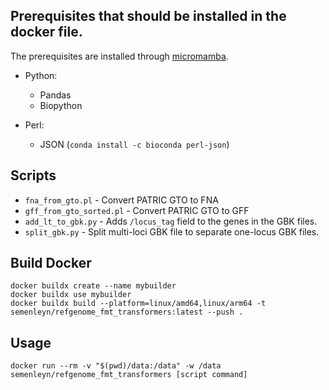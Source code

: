 ## Prerequisites that should be installed in the docker file.

The prerequisites are installed through [micromamba](https://github.com/mamba-org/micromamba-docker).

- Python:
  - Pandas
  - Biopython
  
- Perl:
  - JSON (`conda install -c bioconda perl-json`)
  
## Scripts

- `fna_from_gto.pl` - Convert PATRIC GTO to FNA
- `gff_from_gto_sorted.pl` - Convert PATRIC GTO to GFF
- `add_lt_to_gbk.py` - Adds `/locus_tag` field to the genes in the GBK files.
- `split_gbk.py` - Split multi-loci GBK file to separate one-locus GBK files.

  
## Build Docker

```
docker buildx create --name mybuilder
docker buildx use mybuilder
docker buildx build --platform=linux/amd64,linux/arm64 -t semenleyn/refgenome_fmt_transformers:latest --push .
```

## Usage

```
docker run --rm -v "$(pwd)/data:/data" -w /data semenleyn/refgenome_fmt_transformers [script command]
```